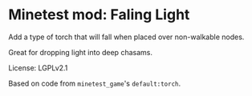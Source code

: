 # Minetest mod: Faling Light

Add a type of torch that will fall when placed over non-walkable nodes.

Great for dropping light into deep chasams.

License: LGPLv2.1

Based on code from `minetest_game`'s `default:torch`.
